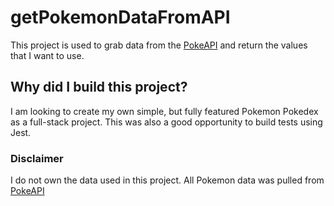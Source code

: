 # getPokemonDataFromAPI
This project is used to grab data from the [PokeAPI](https://pokeapi.co/) and return the values that I want to use.

## Why did I build this project?
I am looking to create my own simple, but fully featured Pokemon Pokedex as a full-stack project. This was also a good opportunity to build tests using Jest.

### Disclaimer
I do not own the data used in this project. All Pokemon data was pulled from [PokeAPI](https://pokeapi.co/)
